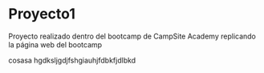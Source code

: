 # Proyecto1

Proyecto realizado dentro del bootcamp de CampSite Academy replicando la página web del bootcamp


cosasa hgdksljgdjfshgiauhjfdbkfjdlbkd
